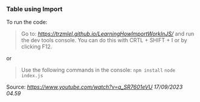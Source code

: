### Table using Import

To run the code:
> Go to: *https://trzmlel.github.io/LearningHowImportWorkInJS/* and run the dev tools console. You can do this with CRTL + SHIFT + I or by clicking F12.

or

> Use the following commands in the console:
`npm install`
`node index.js`

Source: *https://www.youtube.com/watch?v=a_SR7601eVU 17/09/2023 04.59*
